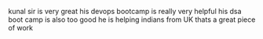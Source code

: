 kunal sir is very great his devops bootcamp is really very helpful
his dsa boot camp is also too good 
he is helping indians from UK thats a great piece of work

